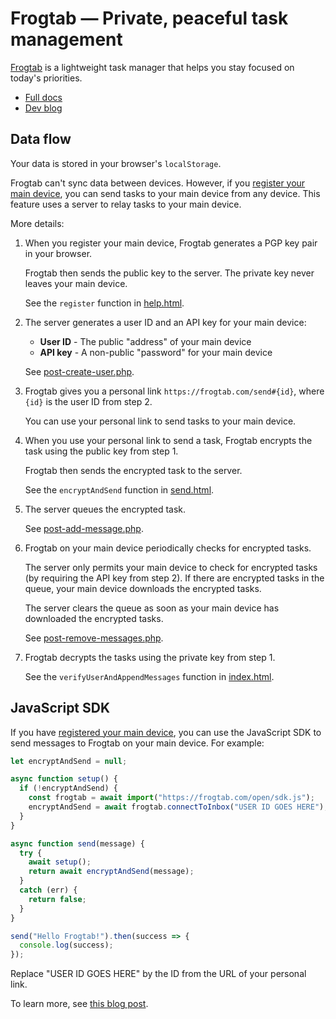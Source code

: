 # Frogtab — Private, peaceful task management

[Frogtab](https://frogtab.com) is a lightweight task manager that helps you stay focused on today's priorities.

- [Full docs](https://frogtab.com/help)
- [Dev blog](https://maybecoding.bearblog.dev/blog/)

## Data flow

Your data is stored in your browser's `localStorage`.

Frogtab can't sync data between devices. However, if you [register your main device](https://frogtab.com/help#registering-for-a-personal-link), you can send tasks to your main device from any device.
This feature uses a server to relay tasks to your main device.

More details:

 1. When you register your main device, Frogtab generates a PGP key pair in your browser.

    Frogtab then sends the public key to the server.
    The private key never leaves your main device.

    See the `register` function in [help.html](app/help.html).

 2. The server generates a user ID and an API key for your main device:

    - **User ID** - The public "address" of your main device
    - **API key** - A non-public "password" for your main device

    See [post-create-user.php](app/post-create-user.php).

 3. Frogtab gives you a personal link `https://frogtab.com/send#{id}`, where `{id}` is the user ID from step 2.

    You can use your personal link to send tasks to your main device.

 5. When you use your personal link to send a task, Frogtab encrypts the task using the public key from step 1.

    Frogtab then sends the encrypted task to the server.

    See the `encryptAndSend` function in [send.html](app/send.html).

 7. The server queues the encrypted task.

    See [post-add-message.php](app/open/post-add-message.php).

  8. Frogtab on your main device periodically checks for encrypted tasks.

     The server only permits your main device to check for encrypted tasks (by requiring the API key from step 2).
     If there are encrypted tasks in the queue, your main device downloads the encrypted tasks.

     The server clears the queue as soon as your main device has downloaded the encrypted tasks.

     See [post-remove-messages.php](app/post-remove-messages.php).

 9. Frogtab decrypts the tasks using the private key from step 1.

    See the `verifyUserAndAppendMessages` function in [index.html](app/index.html).

## JavaScript SDK

If you have [registered your main device](https://frogtab.com/help#registering-for-a-personal-link), you can use the JavaScript SDK to send messages to Frogtab on your main device.
For example:

```javascript
let encryptAndSend = null;

async function setup() {
  if (!encryptAndSend) {
    const frogtab = await import("https://frogtab.com/open/sdk.js");
    encryptAndSend = await frogtab.connectToInbox("USER ID GOES HERE");
  }
}

async function send(message) {
  try {
    await setup();
    return await encryptAndSend(message);
  }
  catch (err) {
    return false;
  }
}

send("Hello Frogtab!").then(success => {
  console.log(success);
});
```

Replace "USER ID GOES HERE" by the ID from the URL of your personal link.

To learn more, see [this blog post](https://maybecoding.bearblog.dev/adding-a-private-feedback-box-to-bear/).